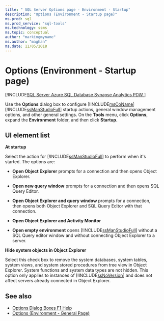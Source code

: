 ```yaml
---
title: " SQL Server Options page - Environment - Startup"
description: "Options (Environment - Startup page)"
ms.prod: sql
ms.prod_service: "sql-tools"
ms.technology: ssms
ms.topic: conceptual
author: "markingmyname"
ms.author: "maghan"
ms.date: 11/05/2018
---
```


# Options (Environment - Startup page)

[!INCLUDE[SQL Server Azure SQL Database Synapse Analytics PDW ](../../includes/applies-to-version/sql-asdb-asdbmi-asa-pdw.md)]

Use the **Options** dialog box to configure [!INCLUDE[msCoName](../../includes/msconame_md.md)] [!INCLUDE[ssManStudioFull](../../includes/ssmanstudiofull-md.md)] startup actions, general window management options, and other general settings. On the **Tools** menu, click **Options**, expand the **Environment** folder, and then click **Startup**.

## UI element list

**At startup**

Select the action for [!INCLUDE[ssManStudioFull](../../includes/ssmanstudiofull-md.md)] to perform when it's started. The options are:

- **Open Object Explorer** prompts for a connection and then opens Object Explorer.

- **Open new query window** prompts for a connection and then opens SQL Query Editor.

- **Open Object Explorer and query window** prompts for a connection, then opens both Object Explorer and SQL Query Editor with that connection.

- **Open Object Explorer and Activity Monitor**

- **Open empty environment** opens [!INCLUDE[ssManStudioFull](../../includes/ssmanstudiofull-md.md)] without a SQL Query editor window and without connecting Object Explorer to a server.

**Hide system objects in Object Explorer**

Select this check box to remove the system databases, system tables, system views, and system stored procedures from tree view in Object Explorer. System functions and system data types are not hidden. This option only applies to instances of [!INCLUDE[ssNoVersion](../../includes/ssnoversion-md.md)] and does not affect servers already connected in Object Explorer.

## See also

- [Options Dialog Boxes F1 Help](options-dialog-boxes-f1-help.md)
- [Options (Environment - General Page)](options-environment-general-page.md)
